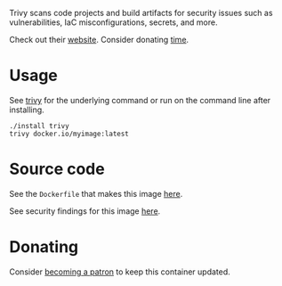 Trivy scans code projects and build artifacts for security issues such as vulnerabilities, IaC misconfigurations, secrets, and more.

Check out their [website](https://trivy.dev/). Consider donating [time](https://aquasecurity.github.io/trivy/v0.50/community/principles/).

# Usage

See [trivy](https://github.com/akiraheid/containerfiles/blob/master/trivy/trivy) for the underlying command or run on the command line after installing.

    ./install trivy
    trivy docker.io/myimage:latest

# Source code

See the `Dockerfile` that makes this image [here](https://github.com/akiraheid/containerfiles).

See security findings for this image [here](https://akiraheid.github.io/containerfiles/).

# Donating

Consider [becoming a patron](https://www.patreon.com/akiracode) to keep this container updated.
